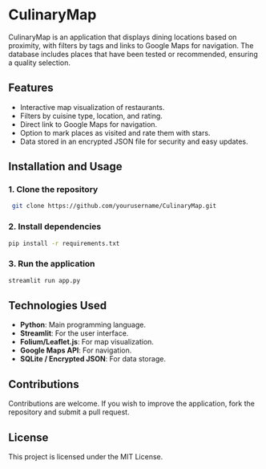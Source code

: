 # CulinaryMap

CulinaryMap is an application that displays dining locations based on proximity, with filters by tags and links to Google Maps for navigation. The database includes places that have been tested or recommended, ensuring a quality selection.

## Features
- Interactive map visualization of restaurants.
- Filters by cuisine type, location, and rating.
- Direct link to Google Maps for navigation.
- Option to mark places as visited and rate them with stars.
- Data stored in an encrypted JSON file for security and easy updates.

## Installation and Usage
### 1. Clone the repository
```sh
 git clone https://github.com/yourusername/CulinaryMap.git
```

### 2. Install dependencies
```sh
pip install -r requirements.txt
```

### 3. Run the application
```sh
streamlit run app.py
```

## Technologies Used
- **Python**: Main programming language.
- **Streamlit**: For the user interface.
- **Folium/Leaflet.js**: For map visualization.
- **Google Maps API**: For navigation.
- **SQLite / Encrypted JSON**: For data storage.

## Contributions
Contributions are welcome. If you wish to improve the application, fork the repository and submit a pull request.

## License
This project is licensed under the MIT License.
